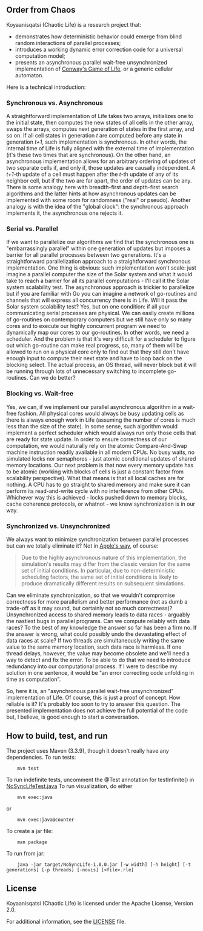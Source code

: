 ## Order from Chaos

Koyaanisqatsi (Chaotic Life) is a research project that:
* demonstrates how deterministic behavior could emerge from blind random interactions of parallel processes;
* introduces a working dynamic error correction code for a universal computation model;
* presents an asynchronous parallel wait-free unsynchronized implementation of [Conway's Game of Life](https://en.wikipedia.org/wiki/Conway%27s_Game_of_Life), or a generic cellular automaton.

Here is a technical introduction:

### Synchronous vs. Asynchronous
A straightforward implementation of Life takes two arrays, initializes one to the initial state, then computes the new states of all cells in the other array, swaps the arrays, computes next generation of states in the first array, and so on. If all cell states in generation *t* are computed before any state in generation *t+1*, such implementation is synchronous. In other words, the internal time of Life is fully aligned with the external time of implementation (it's these two times that are synchronous).
On the other hand, an asynchronous implementation allows for an arbitrary ordering of updates of two separate cells if, and only if, those updates are causally independent. A *t+1*-th update of a cell must happen after the *t*-th update of any of its neighbor cell, but if the two are far apart, the order of updates can be any.
There is some analogy here with breadth-first and depth-first search algorithms and the latter hints at how asynchronous updates can be implemented with some room for randomness ("real" or pseudo).
Another analogy is with the idea of the "global clock": the synchronous approach implements it, the asynchronous one rejects it.

### Serial vs. Parallel
If we want to parallelize our algorithms we find that the synchronous one is "embarrassingly parallel" within one generation of updates but imposes a barrier for all parallel processes between two generations. It's a straightforward parallelization approach to a straightforward synchronous implementation. One thing is obvious: such implementation won't scale: just imagine a parallel computer the size of the Solar system and what it would take to reach a barrier for all its parallel computations - I'll call it the Solar system scalability test.
The asynchronous approach is trickier to parallelize but if you are familiar with Go you can imagine a network of go-routines and channels that will express all concurrency there is in Life. Will it pass the Solar system scalability test? Yes, but on one condition: if all your communicating serial processes are physical. We can easily create millions of go-routines on contemporary computers but we still have only so many cores and to execute our highly concurrent program we need to dynamically map our cores to our go-routines. In other words, we need a scheduler. And the problem is that it's very difficult for a scheduler to figure out which go-routine can make real progress, so, many of them will be allowed to run on a physical core only to find out that they still don't have enough input to compute their next state and have to loop back on the blocking select. The actual process, an OS thread, will never block but it will be running through lots of unnecessary switching to incomplete go-routines. Can we do better?

### Blocking vs. Wait-free
Yes, we can, if we implement our parallel asynchronous algorithm in a wait-free fashion. All physical cores would always be busy updating cells as there is always enough work in Life (assuming the number of cores is much less than the size of the state). In some sense, such algorithm would implement a perfect scheduler which would always run only those cells that are ready for state update. In order to ensure correctness of our computation, we would naturally rely on the atomic Compare-And-Swap machine instruction readily available in all modern CPUs. No busy waits, no simulated locks nor semaphores - just atomic conditional updates of shared memory locations.
Our next problem is that now every memory update has to be atomic (working with blocks of cells is just a constant factor from scalability perspective). What that means is that all local caches are for nothing. A CPU has to go straight to shared memory and make sure it can perform its read-and-write cycle with no interference from other CPUs. Whichever way this is achieved - locks pushed down to memory blocks, cache coherence protocols, or whatnot - we know synchronization is in our way.

### Synchronized vs. Unsynchronized
We always want to minimize synchronization between parallel processes but can we totally eliminate it? Not in [Apple's way](https://developer.apple.com/library/content/samplecode/DispatchLife/Listings/DispatchLife_c.html), of course:

> Due to the highly asynchronous nature of this implementation, the
> simulation's results may differ from the classic version for the same
> set of initial conditions.  In particular, due to non-deterministic
> scheduling factors, the same set of initial conditions is likely to
> produce dramatically different results on subsequent simulations.

Can we eliminate synchronization, so that we wouldn't compromise correctness for more parallelism and better performance (not as dumb a trade-off as it may sound, but certainly not so much correctness)? Unsynchronized access to shared memory leads to data races - arguably the nastiest bugs in parallel programs. Can we compute reliably with data races? To the best of my knowledge the answer so far has been a firm no. If the answer is wrong, what could possibly undo the devastating effect of data races at scale? If two threads are simultaneously writing the same value to the same memory location, such data race is harmless. If one thread delays, however, the value may become obsolete and we'll need a way to detect and fix the error. To be able to do that we need to introduce redundancy into our computational process. If I were to describe my solution in one sentence, it would be "an error correcting code unfolding in time as computation".

So, here it is, an "asynchronous parallel wait-free unsynchronized" implementation of Life. Of course, this is just a proof of concept. How reliable is it? It's probably too soon to try to answer this question. The presented implementation does not achieve the full potential of the code but, I believe, is good enough to start a conversation.

## How to build, test, and run

The project uses Maven (3.3.9), though it doesn't really have any dependencies.
To run tests:
```shell
    mvn test
```
To run indefinite tests, uncomment the @Test annotation for testInfinite() in [NoSyncLifeTest.java](src/test/java/org/sync/NoSyncLifeTest.java)
To run visualization, do either
```shell
    mvn exec:java
```
or
```shell
    mvn exec:java@counter
```
To create a jar file:
```shell
    man package
```
To run from jar:
```shell
    java -jar target/NoSyncLife-1.0.0.jar [-w width] [-h height] [-t generations] [-p threads] [-novis] [<file>.rle]
```

## License

Koyaanisqatsi (Chaotic Life) is licensed under the Apache License, Version 2.0.

For additional information, see the [LICENSE](LICENSE) file.

